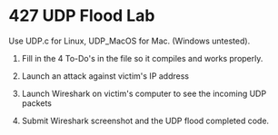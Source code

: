# 427 UDP Flood Lab
Use UDP.c for Linux, UDP_MacOS for Mac. (Windows untested).

1) Fill in the 4 To-Do's in the file so it compiles and works properly. 

2) Launch an attack against victim's IP address

3) Launch Wireshark on victim's computer to see the incoming UDP packets

4) Submit Wireshark screenshot and the UDP flood completed code.
